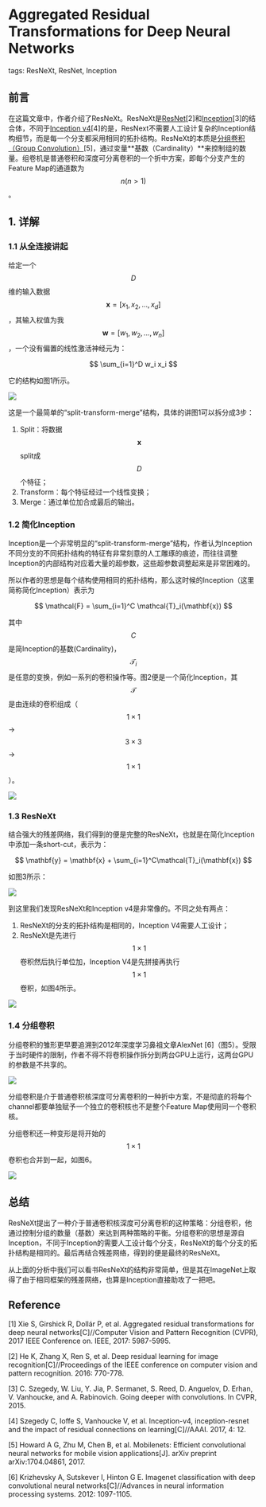 # Aggregated Residual Transformations for Deep Neural Networks

tags: ResNeXt, ResNet, Inception

## 前言

在这篇文章中，作者介绍了ResNeXt。ResNeXt是[ResNet]()\[2\]和[Inception](https://senliuy.gitbooks.io/advanced-deep-learning/content/di-yi-zhang-ff1a-jing-dian-wang-luo/going-deeper-with-convolutions.html)\[3\]的结合体，不同于[Inception v4](https://senliuy.gitbooks.io/advanced-deep-learning/content/di-yi-zhang-ff1a-jing-dian-wang-luo/di-yi-zhang-ff1a-jing-dian-wang-luo/deep-residual-learning-for-image-recognition.html)\[4\]的是，ResNext不需要人工设计复杂的Inception结构细节，而是每一个分支都采用相同的拓扑结构。ResNeXt的本质是[分组卷积（Group Convolution）](https://senliuy.gitbooks.io/advanced-deep-learning/content/di-yi-zhang-ff1a-jing-dian-wang-luo/di-yi-zhang-ff1a-jing-dian-wang-luo/di-yi-zhang-ff1a-jing-dian-wang-luo/mobilenetxiang-jie.html)\[5\]，通过变量**基数（Cardinality）**来控制组的数量。组卷机是普通卷积和深度可分离卷积的一个折中方案，即每个分支产生的Feature Map的通道数为$$n (n>1)$$。

## 1. 详解

### 1.1 从全连接讲起

给定一个$$D$$维的输入数据$$\mathbf{x} = [x_1, x_2, ..., x_d]$$，其输入权值为我$$\mathbf{w} = [w_1, w_2, ..., w_n]$$，一个没有偏置的线性激活神经元为：


$$
\sum_{i=1}^D w_i x_i
$$


它的结构如图1所示。

![](/assets/ResNeXt_1.png)

这是一个最简单的“split-transform-merge”结构，具体的讲图1可以拆分成3步：

1. Split：将数据$$\mathbf{x}$$split成$$D$$个特征；
2. Transform：每个特征经过一个线性变换；
3. Merge：通过单位加合成最后的输出。

### 1.2 简化Inception

Inception是一个非常明显的“split-transform-merge”结构，作者认为Inception不同分支的不同拓扑结构的特征有非常刻意的人工雕琢的痕迹，而往往调整Inception的内部结构对应着大量的超参数，这些超参数调整起来是非常困难的。

所以作者的思想是每个结构使用相同的拓扑结构，那么这时候的Inception（这里简称简化Inception）表示为


$$
\mathcal{F} = \sum_{i=1}^C \mathcal{T}_i(\mathbf{x})
$$


其中$$C$$是简Inception的基数\(Cardinality\)，$$\mathcal{T}_i$$是任意的变换，例如一系列的卷积操作等。图2便是一个简化Inception，其$$\mathcal{T}$$是由连续的卷积组成（$$1\times1$$-&gt;$$3\times3$$-&gt;$$1\times1$$）。

![](/assets/ResNeXt_2.png)

### 1.3 ResNeXt

结合强大的残差网络，我们得到的便是完整的ResNeXt，也就是在简化Inception中添加一条short-cut，表示为：


$$
\mathbf{y} = \mathbf{x} + \sum_{i=1}^C\mathcal{T}_i(\mathbf{x})
$$


如图3所示：

![](/assets/ResNeXt_3.png)

到这里我们发现ResNeXt和Inception v4是非常像的。不同之处有两点：

1. ResNeXt的分支的拓扑结构是相同的，Inception V4需要人工设计；
2. ResNeXt是先进行$$1\times1$$卷积然后执行单位加，Inception V4是先拼接再执行$$1\times1$$卷积，如图4所示。

![](/assets/ResNeXt_4.png)

### 1.4 分组卷积

分组卷积的雏形更早要追溯到2012年深度学习鼻祖文章AlexNet \[6\]（图5）。受限于当时硬件的限制，作者不得不将卷积操作拆分到两台GPU上运行，这两台GPU的参数是不共享的。

![](/assets/AlexNet_3.png)

分组卷积是介于普通卷积核深度可分离卷积的一种折中方案，不是彻底的将每个channel都要单独赋予一个独立的卷积核也不是整个Feature Map使用同一个卷积核。

分组卷积还一种变形是将开始的$$1\times1$$卷积也合并到一起，如图6。

![](/assets/ResNeXt_6.png)


## 总结

ResNeXt提出了一种介于普通卷积核深度可分离卷积的这种策略：分组卷积，他通过控制分组的数量（基数）来达到两种策略的平衡。分组卷积的思想是源自Inception，不同于Inception的需要人工设计每个分支，ResNeXt的每个分支的拓扑结构是相同的。最后再结合残差网络，得到的便是最终的ResNeXt。

从上面的分析中我们可以看书ResNeXt的结构非常简单，但是其在ImageNet上取得了由于相同框架的残差网络，也算是Inception直接助攻了一把吧。


## Reference

\[1\] Xie S, Girshick R, Dollár P, et al. Aggregated residual transformations for deep neural networks\[C\]//Computer Vision and Pattern Recognition \(CVPR\), 2017 IEEE Conference on. IEEE, 2017: 5987-5995.

\[2\] He K, Zhang X, Ren S, et al. Deep residual learning for image recognition\[C\]//Proceedings of the IEEE conference on computer vision and pattern recognition. 2016: 770-778.

\[3\] C. Szegedy, W. Liu, Y. Jia, P. Sermanet, S. Reed, D. Anguelov, D. Erhan, V. Vanhoucke, and A. Rabinovich. Going deeper with convolutions. In CVPR, 2015.

\[4\] Szegedy C, Ioffe S, Vanhoucke V, et al. Inception-v4, inception-resnet and the impact of residual connections on learning\[C\]//AAAI. 2017, 4: 12.

\[5\] Howard A G, Zhu M, Chen B, et al. Mobilenets: Efficient convolutional neural networks for mobile vision applications\[J\]. arXiv preprint arXiv:1704.04861, 2017.

\[6\] Krizhevsky A, Sutskever I, Hinton G E. Imagenet classification with deep convolutional neural networks\[C\]//Advances in neural information processing systems. 2012: 1097-1105.

